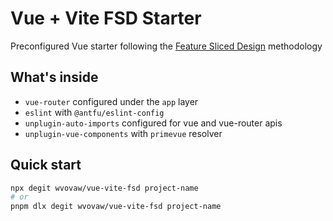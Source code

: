 # Vue + Vite FSD Starter

Preconfigured Vue starter following the [Feature Sliced Design](https://feature-sliced.design/) methodology

## What's inside

- `vue-router` configured under the `app` layer
- `eslint` with `@antfu/eslint-config`
- `unplugin-auto-imports` configured for vue and vue-router apis
- `unplugin-vue-components` with `primevue` resolver

## Quick start

```sh
npx degit wvovaw/vue-vite-fsd project-name
# or
pnpm dlx degit wvovaw/vue-vite-fsd project-name
```